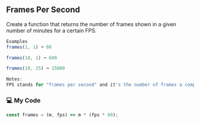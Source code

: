 ## Frames Per Second

Create a function that returns the number of frames shown in a given number of minutes for a certain FPS.
```js
Examples
frames(1, 1) ➞ 60

frames(10, 1) ➞ 600

frames(10, 25) ➞ 15000

Notes:
FPS stands for "frames per second" and it's the number of frames a computer screen shows every second.
```
### :computer: My Code
```js
const frames = (m, fps) => m * (fps * 60);
```

